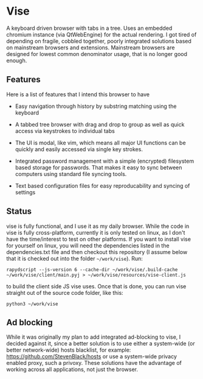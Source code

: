 Vise
======

A keyboard driven browser with tabs in a tree. Uses an embedded chromium
instance (via QtWebEngine) for the actual rendering. I got tired of
depending on fragile, cobbled together, poorly integrated solutions based on
mainstream browsers and extensions. Mainstream browsers are designed for lowest
common denominator usage, that is no longer good enough.


Features
----------

Here is a list of features that I intend this browser to have

 * Easy navigation through history by substring matching using the keyboard

 * A tabbed tree browser with drag and drop to group as well as quick access
   via keystrokes to individual tabs

 * The UI is modal, like vim, which means all major UI functions can be quickly
   and easily accessed via single key strokes.

 * Integrated password management with a simple (encrypted) filesystem based storage for
   passwords. That makes it easy to sync between computers using standard file
   syncing tools.

 * Text based configuration files for easy reproducability and syncing of
   settings


Status
--------

vise is fully functional, and I use it as my daily browser. While the code in
vise is fully cross-platform, currently it is only tested on linux, as I don't
have the time/interest to test on other platforms. If you want to install vise
for yourself on linux, you will need the dependencies listed in the
dependencies.txt file and then checkout this repository (I assume below that it
is checked out into the folder `~/work/vise`). Run:

```
rapydscript --js-version 6 --cache-dir ~/work/vise/.build-cache ~/work/vise/client/main.pyj > ~/work/vise/resources/vise-client.js
```

to build the client side JS vise uses. Once that is done, you can run vise
straight out of the source code folder, like this:

```
python3 ~/work/vise
```



Ad blocking
------------

While it was originally my plan to add integrated ad-blocking to vise, I
decided against it, since a better solution is to use either a system-wide (or
better network-wide) hosts blacklist, for example:
https://github.com/StevenBlack/hosts or use a system-wide privacy enabled
proxy, such a privoxy. These solutions have the advantage of working across all
applications, not just the browser.
